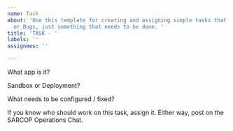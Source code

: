```yaml
---
name: Task
about: 'Use this template for creating and assigning simple tasks that are not Enhancements
  or Bugs, just something that needs to be done. '
title: 'TASK - '
labels: ''
assignees: ''

---
```


What app is it? 

Sandbox or Deployment? 

What needs to be configured / fixed?

If you know who should work on this task, assign it. Either way, post on the SARCOP Operations Chat.
